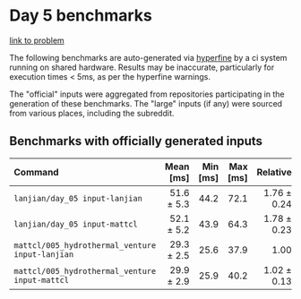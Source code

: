 # Day 5 benchmarks

[link to problem](http://adventofcode.com/2021/day/5)

The following benchmarks are auto-generated via [hyperfine](https://github.com/sharkdp/hyperfine) by a ci system running on shared hardware. Results may be inaccurate, particularly for execution times < 5ms, as per the hyperfine warnings.

The "official" inputs were aggregated from repositories participating in the generation of these benchmarks. The "large" inputs (if any) were sourced from various places, including the subreddit.

## Benchmarks with officially generated inputs
| Command | Mean [ms] | Min [ms] | Max [ms] | Relative |
|:---|---:|---:|---:|---:|
| `lanjian/day_05 input-lanjian` | 51.6 ± 5.3 | 44.2 | 72.1 | 1.76 ± 0.24 |
| `lanjian/day_05 input-mattcl` | 52.1 ± 5.2 | 43.9 | 64.3 | 1.78 ± 0.23 |
| `mattcl/005_hydrothermal_venture input-lanjian` | 29.3 ± 2.5 | 25.6 | 37.9 | 1.00 |
| `mattcl/005_hydrothermal_venture input-mattcl` | 29.9 ± 2.9 | 25.9 | 40.2 | 1.02 ± 0.13 |

